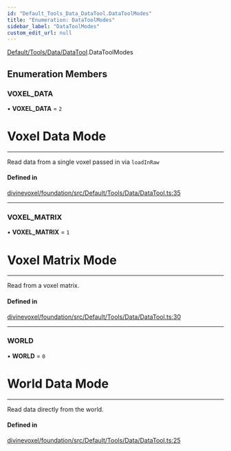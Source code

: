 ```yaml
---
id: "Default_Tools_Data_DataTool.DataToolModes"
title: "Enumeration: DataToolModes"
sidebar_label: "DataToolModes"
custom_edit_url: null
---
```


[Default/Tools/Data/DataTool](../modules/Default_Tools_Data_DataTool.md).DataToolModes

## Enumeration Members

### VOXEL\_DATA

• **VOXEL\_DATA** = ``2``

# Voxel Data Mode
---
Read data from a single voxel passed in via `loadInRaw`

#### Defined in

[divinevoxel/foundation/src/Default/Tools/Data/DataTool.ts:35](https://github.com/lucasdamianjohnson/DivineVoxelEngine/blob/596fa7391478620ed460dfb4856ff0a763b91c49/divinevoxel/foundation/src/Default/Tools/Data/DataTool.ts#L35)

___

### VOXEL\_MATRIX

• **VOXEL\_MATRIX** = ``1``

# Voxel Matrix Mode
---
Read from a voxel matrix.

#### Defined in

[divinevoxel/foundation/src/Default/Tools/Data/DataTool.ts:30](https://github.com/lucasdamianjohnson/DivineVoxelEngine/blob/596fa7391478620ed460dfb4856ff0a763b91c49/divinevoxel/foundation/src/Default/Tools/Data/DataTool.ts#L30)

___

### WORLD

• **WORLD** = ``0``

# World Data Mode
---
Read data directly from the world.

#### Defined in

[divinevoxel/foundation/src/Default/Tools/Data/DataTool.ts:25](https://github.com/lucasdamianjohnson/DivineVoxelEngine/blob/596fa7391478620ed460dfb4856ff0a763b91c49/divinevoxel/foundation/src/Default/Tools/Data/DataTool.ts#L25)
